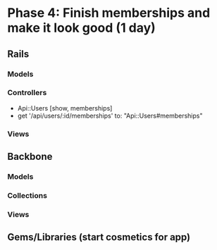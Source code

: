 # Phase 4: Finish memberships and make it look good (1 day)
## Rails
### Models
### Controllers
- Api::Users [show, memberships]
- get '/api/users/:id/memberships' to: "Api::Users#memberships"
### Views
## Backbone
### Models
### Collections
### Views
## Gems/Libraries (start cosmetics for app)
